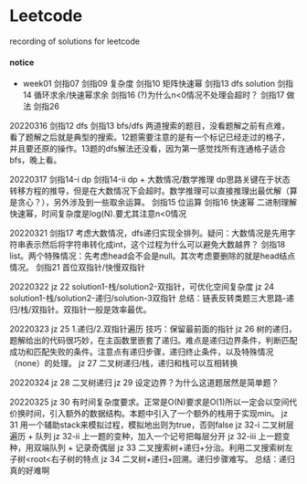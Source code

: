 # Leetcode
recording of solutions for leetcode

#### notice
- week01
剑指07
剑指09 复杂度
剑指10 矩阵快速幂
剑指13 dfs solution
剑指14 循环求余/快速幂求余
剑指16 (?)为什么n<0情况不处理会超时？
剑指17 做法
剑指26


20220316
剑指12 dfs
剑指13 bfs/dfs
两道搜索的题目，没看题解之前有点难，看了题解之后就是典型的搜索。12题需要注意的是有一个标记已经走过的格子，并且要还原的操作。13题的dfs解法还没看，因为第一感觉找所有连通格子适合bfs，晚上看。

20220317
剑指14-i dp
剑指14-ii dp + 大数情况/数学推理
dp思路关键在于状态转移方程的推导，但是在大数情况下会超时。数学推理可以直接推理出最优解（算是贪心？），另外涉及到一些取余运算。
剑指15 位运算
剑指16 快速幂
二进制理解快速幂，时间复杂度是log(N).要尤其注意n<0情况

20220321
剑指17 考虑大数情况，dfs递归实现全排列。疑问：大数情况是先用字符串表示然后将字符串转化成int，这个过程为什么可以避免大数越界？
剑指18 list。两个特殊情况：先考虑head会不会是null。其次考虑要删除的就是head结点情况。
剑指21 首位双指针/快慢双指针

20220322
jz 22 solution1-栈/solution2-双指针，可优化空间复杂度
jz 24 solution1-栈/solution2-递归/solution-3双指针
总结：链表反转类题三大思路-递归/栈/双指针。双指针一般是效率最优。

20220323
jz 25 1.递归/2.双指针遍历 技巧：保留最前面的指针
jz 26 树的递归，题解给出的代码很巧妙，在主函数里嵌套了递归。难点是递归边界条件，判断匹配成功和匹配失败的条件。注意点有递归步骤，递归终止条件，以及特殊情况（none）的处理。
jz 27 二叉树递归/栈，递归和栈可以互相转换

20220324
jz 28 二叉树递归
jz 29 设定边界？为什么这道题居然是简单题？

20220325
jz 30 有时间复杂度要求。正常是O(N)要求是O(1)所以一定会以空间代价换时间，引入额外的数据结构。本题中引入了一个额外的栈用于实现min。
jz 31 用一个辅助stack来模拟过程，模拟地出则为true，否则false
jz 32-i 二叉树层遍历 + 队列
jz 32-ii 上一题的变种，加入一个记号把每层分开
jz 32-iii 上一题变种，用双端队列 + 记录奇偶层
jz 33 二叉搜索树+递归+分治。利用二叉搜索树左子树<root<右子树的特点
jz 34 二叉树+递归+回溯。递归步骤难写。
总结：递归真的好难啊